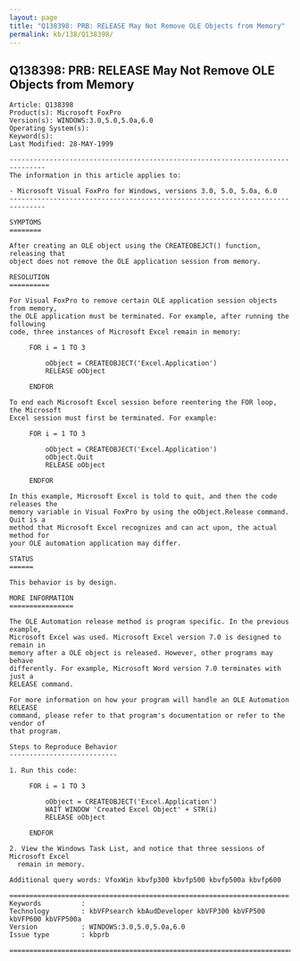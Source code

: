 ```yaml
---
layout: page
title: "Q138398: PRB: RELEASE May Not Remove OLE Objects from Memory"
permalink: kb/138/Q138398/
---
```


## Q138398: PRB: RELEASE May Not Remove OLE Objects from Memory

	Article: Q138398
	Product(s): Microsoft FoxPro
	Version(s): WINDOWS:3.0,5.0,5.0a,6.0
	Operating System(s): 
	Keyword(s): 
	Last Modified: 28-MAY-1999
	
	-------------------------------------------------------------------------------
	The information in this article applies to:
	
	- Microsoft Visual FoxPro for Windows, versions 3.0, 5.0, 5.0a, 6.0 
	-------------------------------------------------------------------------------
	
	SYMPTOMS
	========
	
	After creating an OLE object using the CREATEOBEJCT() function, releasing that
	object does not remove the OLE application session from memory.
	
	RESOLUTION
	==========
	
	For Visual FoxPro to remove certain OLE application session objects from memory,
	the OLE application must be terminated. For example, after running the following
	code, three instances of Microsoft Excel remain in memory:
	
	     FOR i = 1 TO 3
	
	         oObject = CREATEOBJECT('Excel.Application')
	         RELEASE oObject
	
	     ENDFOR
	
	To end each Microsoft Excel session before reentering the FOR loop, the Microsoft
	Excel session must first be terminated. For example:
	
	     FOR i = 1 TO 3
	
	         oObject = CREATEOBJECT('Excel.Application')
	         oObject.Quit
	         RELEASE oObject
	
	     ENDFOR
	
	In this example, Microsoft Excel is told to quit, and then the code releases the
	memory variable in Visual FoxPro by using the oObject.Release command. Quit is a
	method that Microsoft Excel recognizes and can act upon, the actual method for
	your OLE automation application may differ.
	
	STATUS
	======
	
	This behavior is by design.
	
	MORE INFORMATION
	================
	
	The OLE Automation release method is program specific. In the previous example,
	Microsoft Excel was used. Microsoft Excel version 7.0 is designed to remain in
	memory after a OLE object is released. However, other programs may behave
	differently. For example, Microsoft Word version 7.0 terminates with just a
	RELEASE command.
	
	For more information on how your program will handle an OLE Automation RELEASE
	command, please refer to that program's documentation or refer to the vendor of
	that program.
	
	Steps to Reproduce Behavior
	---------------------------
	
	1. Run this code:
	
	     FOR i = 1 TO 3
	        
	         oObject = CREATEOBJECT('Excel.Application')
	         WAIT WINDOW 'Created Excel Object' + STR(i)
	         RELEASE oObject
	
	     ENDFOR
	
	2. View the Windows Task List, and notice that three sessions of Microsoft Excel
	  remain in memory.
	
	Additional query words: VfoxWin kbvfp300 kbvfp500 kbvfp500a kbvfp600
	
	======================================================================
	Keywords          :  
	Technology        : kbVFPsearch kbAudDeveloper kbVFP300 kbVFP500 kbVFP600 kbVFP500a
	Version           : WINDOWS:3.0,5.0,5.0a,6.0
	Issue type        : kbprb
	
	=============================================================================
	
